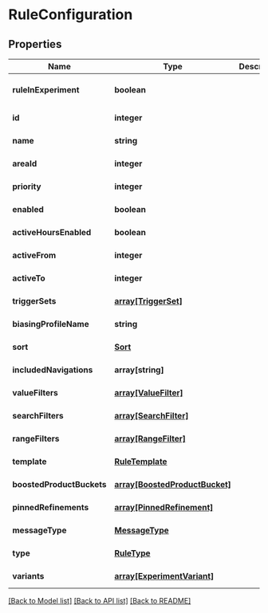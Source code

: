 # RuleConfiguration

## Properties
Name | Type | Description | Notes
------------ | ------------- | ------------- | -------------
**ruleInExperiment** | **boolean** |  | [optional] [default to null]
**id** | **integer** |  | [default to null]
**name** | **string** |  | [default to null]
**areaId** | **integer** |  | [default to null]
**priority** | **integer** |  | [default to null]
**enabled** | **boolean** |  | [default to null]
**activeHoursEnabled** | **boolean** |  | [default to null]
**activeFrom** | **integer** |  | [default to null]
**activeTo** | **integer** |  | [default to null]
**triggerSets** | [**array[TriggerSet]**](TriggerSet.md) |  | [default to null]
**biasingProfileName** | **string** |  | [default to null]
**sort** | [**Sort**](Sort.md) |  | [default to null]
**includedNavigations** | **array[string]** |  | [default to null]
**valueFilters** | [**array[ValueFilter]**](ValueFilter.md) |  | [default to null]
**searchFilters** | [**array[SearchFilter]**](SearchFilter.md) |  | [default to null]
**rangeFilters** | [**array[RangeFilter]**](RangeFilter.md) |  | [default to null]
**template** | [**RuleTemplate**](RuleTemplate.md) |  | [default to null]
**boostedProductBuckets** | [**array[BoostedProductBucket]**](BoostedProductBucket.md) |  | [default to null]
**pinnedRefinements** | [**array[PinnedRefinement]**](PinnedRefinement.md) |  | [default to null]
**messageType** | [**MessageType**](MessageType.md) |  | [default to null]
**type** | [**RuleType**](RuleType.md) |  | [default to null]
**variants** | [**array[ExperimentVariant]**](ExperimentVariant.md) |  | [default to null]

[[Back to Model list]](../README.md#documentation-for-models) [[Back to API list]](../README.md#documentation-for-api-endpoints) [[Back to README]](../README.md)


